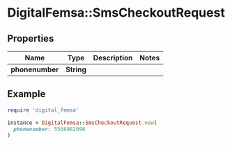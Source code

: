 # DigitalFemsa::SmsCheckoutRequest

## Properties

| Name | Type | Description | Notes |
| ---- | ---- | ----------- | ----- |
| **phonenumber** | **String** |  |  |

## Example

```ruby
require 'digital_femsa'

instance = DigitalFemsa::SmsCheckoutRequest.new(
  phonenumber: 5566982090
)
```

